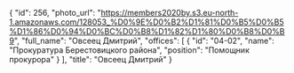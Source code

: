 {
    "id": 256,
    "photo_url": "https://members2020by.s3.eu-north-1.amazonaws.com/128053_%D0%9E%D0%B2%D1%81%D0%B5%D0%B5%D1%86%D0%94%D0%BC%D0%B8%D1%82%D1%80%D0%B8%D0%B9",
    "full_name": "Овсеец Дмитрий",
    "offices": [
        {
            "id": "04-02",
            "name": "Прокуратура Берестовицкого района",
            "position": "Помощник прокурора"
        }
    ],
    "title": "Овсеец Дмитрий"
}